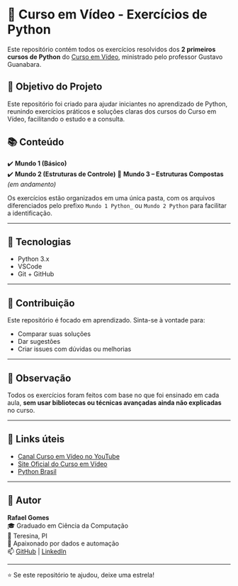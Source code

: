 # 🐍 Curso em Vídeo - Exercícios de Python

Este repositório contém todos os exercícios resolvidos dos **2 primeiros cursos de Python** do [Curso em Vídeo](https://www.cursoemvideo.com/), ministrado pelo professor Gustavo Guanabara.

## 🎯 Objetivo do Projeto

Este repositório foi criado para ajudar iniciantes no aprendizado de Python, reunindo exercícios práticos e soluções claras dos cursos do Curso em Vídeo, facilitando o estudo e a consulta.

## 📚 Conteúdo

✔️ **Mundo 1 (Básico)**  
✔️ **Mundo 2 (Estruturas de Controle)**
🔄 **Mundo 3 – Estruturas Compostas** *(em andamento)*

Os exercícios estão organizados em uma única pasta, com os arquivos diferenciados pelo prefixo `Mundo 1 Python_` ou `Mundo 2 Python` para facilitar a identificação.

---

## 🚀 Tecnologias

- Python 3.x  
- VSCode   
- Git + GitHub

---

## 🤝 Contribuição

Este repositório é focado em aprendizado. Sinta-se à vontade para:

- Comparar suas soluções  
- Dar sugestões  
- Criar issues com dúvidas ou melhorias

---

## 📌 Observação

Todos os exercícios foram feitos com base no que foi ensinado em cada aula, **sem usar bibliotecas ou técnicas avançadas ainda não explicadas** no curso.

---

## 📎 Links úteis

- [Canal Curso em Vídeo no YouTube](https://www.youtube.com/cursoemvideo)  
- [Site Oficial do Curso em Vídeo](https://www.cursoemvideo.com/)  
- [Python Brasil](https://www.python.org.br/)

---

## 💼 Autor

**Rafael Gomes**  
🎓 Graduado em Ciência da Computação  
📍 Teresina, PI  
💼 Apaixonado por dados e automação  
📫 [GitHub](https://github.com/rgomesss) | [LinkedIn](https://www.linkedin.com/in/rgomes16/)

---

⭐ Se este repositório te ajudou, deixe uma estrela!
